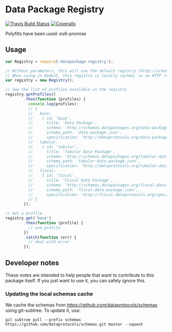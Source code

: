 # Data Package Registry

[![Travis Build Status](https://travis-ci.org/okfn/datapackage-registry-js.svg?branch=master)](https://travis-ci.org/okfn/datapackage-registry-js)
[![Coveralls](http://img.shields.io/coveralls/okfn/datapackage-registry-js.svg?branch=master)](https://coveralls.io/r/okfn/datapackage-registry-js?branch=master)

Polyfills have been used:
es6-promise

## Usage

```javascript
var Registry = require('datapackage-registry');

// Without parameters, this will use the default registry (http://schemas.datapackages.org/registry.csv)
// When using in NodeJS, this registry is locally cached, so no HTTP requests will de done.
var registry = new Registry();

// See the list of profiles available in the registry
registry.getProfiles()
        .then(function (profiles) {
          console.log(profiles);
          // {
          //   base:
          //    { id: 'base',
          //      title: 'Data Package',
          //      schema: 'http://schemas.datapackages.org/data-package.json',
          //      schema_path: 'data-package.json',
          //      specification: 'http://dataprotocols.org/data-packages' },
          //   tabular:
          //    { id: 'tabular',
          //      title: 'Tabular Data Package',
          //      schema: 'http://schemas.datapackages.org/tabular-data-package.json',
          //      schema_path: 'tabular-data-package.json',
          //      specification: 'http://dataprotocols.org/tabular-data-package/' },
          //   fiscal:
          //    { id: 'fiscal',
          //      title: 'Fiscal Data Package',
          //      schema: 'http://schemas.datapackages.org/fiscal-data-package.json',
          //      schema_path: 'fiscal-data-package.json',
          //      specification: 'http://fiscal.dataprotocols.org/spec/' }
          // }
        });

// Get a profile
registry.get('base')
        .then(function (profile) {
          // use profile
        })
        .catch(function (err) {
          // deal with error
        });
```

## Developer notes

These notes are intended to help people that want to contribute to this
package itself. If you just want to use it, you can safely ignore this.

### Updating the local schemas cache

We cache the schemas from <https://github.com/dataprotocols/schemas> using
git-subtree. To update it, use:

    git subtree pull --prefix schemas https://github.com/dataprotocols/schemas.git master --squash
